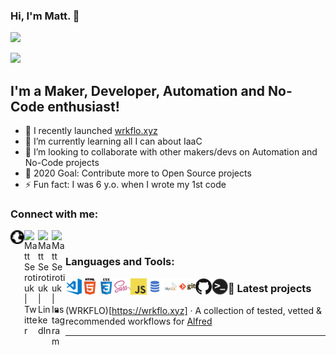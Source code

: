 ### Hi, I'm Matt. 👋

<a href="https://serotiuk.com"><img src="https://img.shields.io/badge/My website-Go-blue?style=for-the-badge&logo=&url=https%3A%2F%2Fserotiuk.com" /></a>

<a href="https://twitter.com/intent/follow?original_referer=https%3A%2F%2Fgithub.com%2F&screen_name=MateuszSerotiuk"><img src="https://img.shields.io/twitter/follow/MateuszSerotiuk?color=1DA1F2&logo=twitter&style=for-the-badge" /></a>

## I'm a Maker, Developer, Automation and No-Code enthusiast!

- 🔭 I recently launched [wrkflo.xyz](wrkflo.xyz)
- 🌱 I’m currently learning all I can about IaaC
- 👯 I’m looking to collaborate with other makers/devs on Automation and No-Code projects
- 🥅 2020 Goal: Contribute more to Open Source projects
- ⚡ Fun fact: I was 6 y.o. when I wrote my 1st code

### Connect with me:

[<img align="left" alt="serotiuk.com" width="22px" src="https://raw.githubusercontent.com/iconic/open-iconic/master/svg/globe.svg" />][website]
[<img align="left" alt="Matt Serotiuk | Twitter" width="22px" src="https://cdn.jsdelivr.net/npm/simple-icons@v3/icons/twitter.svg" />][twitter]
[<img align="left" alt="Matt Serotiuk | LinkedIn" width="22px" src="https://cdn.jsdelivr.net/npm/simple-icons@v3/icons/linkedin.svg" />][linkedin]
[<img align="left" alt="Matt Serotiuk | Instagram" width="22px" src="https://cdn.jsdelivr.net/npm/simple-icons@v3/icons/instagram.svg" />][instagram]

<br />

### Languages and Tools:

<img align="left" alt="Visual Studio Code" width="26px" src="https://raw.githubusercontent.com/github/explore/80688e429a7d4ef2fca1e82350fe8e3517d3494d/topics/visual-studio-code/visual-studio-code.png" />
<img align="left" alt="HTML5" width="26px" src="https://raw.githubusercontent.com/github/explore/80688e429a7d4ef2fca1e82350fe8e3517d3494d/topics/html/html.png" />
<img align="left" alt="CSS3" width="26px" src="https://raw.githubusercontent.com/github/explore/80688e429a7d4ef2fca1e82350fe8e3517d3494d/topics/css/css.png" />
<img align="left" alt="Sass" width="26px" src="https://raw.githubusercontent.com/github/explore/80688e429a7d4ef2fca1e82350fe8e3517d3494d/topics/sass/sass.png" />
<img align="left" alt="JavaScript" width="26px" src="https://raw.githubusercontent.com/github/explore/80688e429a7d4ef2fca1e82350fe8e3517d3494d/topics/javascript/javascript.png" />
<img align="left" alt="SQL" width="26px" src="https://raw.githubusercontent.com/github/explore/80688e429a7d4ef2fca1e82350fe8e3517d3494d/topics/sql/sql.png" />
<img align="left" alt="MySQL" width="26px" src="https://raw.githubusercontent.com/github/explore/80688e429a7d4ef2fca1e82350fe8e3517d3494d/topics/mysql/mysql.png" />
<img align="left" alt="Git" width="26px" src="https://raw.githubusercontent.com/github/explore/80688e429a7d4ef2fca1e82350fe8e3517d3494d/topics/git/git.png" />
<img align="left" alt="GitHub" width="26px" src="https://raw.githubusercontent.com/github/explore/78df643247d429f6cc873026c0622819ad797942/topics/github/github.png" />
<img align="left" alt="Terminal" width="26px" src="https://raw.githubusercontent.com/github/explore/80688e429a7d4ef2fca1e82350fe8e3517d3494d/topics/terminal/terminal.png" />

### 📕 Latest projects

- (WRKFLO)[https://wrkflo.xyz] · A collection of tested, vetted & recommended workflows for [Alfred](https://www.alfredapp.com/)

---

[website]: https://serotiuk.com
[projects]: https://serotiuk.com/projects
[twitter]: https://twitter.com/MateuszSerotiuk
[instagram]: https://instagram.com/mserotiuk
[linkedin]: https://linkedin.com/in/serotiuk
